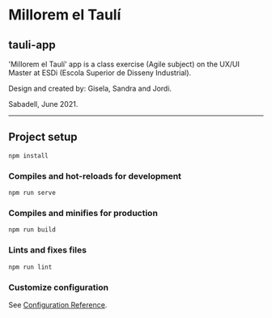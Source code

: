 # Millorem el Taulí
## tauli-app

'Millorem el Taulí' app is a class exercise (Agile subject) on the UX/UI Master at ESDi (Escola Superior de Disseny Industrial).

Design and created by:
Gisela, Sandra and Jordi.

Sabadell, June 2021.

---

## Project setup
```
npm install
```

### Compiles and hot-reloads for development
```
npm run serve
```

### Compiles and minifies for production
```
npm run build
```

### Lints and fixes files
```
npm run lint
```

### Customize configuration
See [Configuration Reference](https://cli.vuejs.org/config/).
